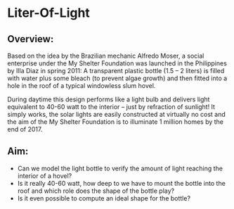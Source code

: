 # Liter-Of-Light

## Overview:
Based on the idea by the Brazilian mechanic Alfredo Moser, a social enterprise under the My Shelter Foundation was launched in the Philippines by Illa Diaz in spring 2011: A transparent plastic bottle (1.5 – 2 liters) is filled with water plus some bleach (to prevent algae growth) and then fitted into a hole in the roof of a typical windowless slum hovel.

During daytime this design performs like a light bulb and delivers light equivalent to 40-60 watt to the interior – just by refraction of sunlight! It simply works, the solar lights are easily constructed at virtually no cost and the aim of the My Shelter Foundation is to illuminate 1 million homes by the end of 2017. 

## Aim:
+ Can we model the light bottle to verify the amount of light reaching the interior of a hovel? 
+ Is it really 40-60 watt, how deep to we have to mount the bottle into the roof and which role does the shape of the bottle play? 
+ Is it even possible to compute an ideal shape for the bottle? 
